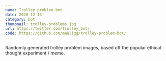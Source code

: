 ```yaml
---
name: Trolley problem bot
date: 2020-12-13
category: bot
thumbnail: trolley-problems.jpg
url: https://twitter.com/trolley_bot/
code: https://github.com/maeligg/trolley-problem-bot/
---
```


Randomly generated trolley problem images, based off the popular ethical thought experiment / meme.